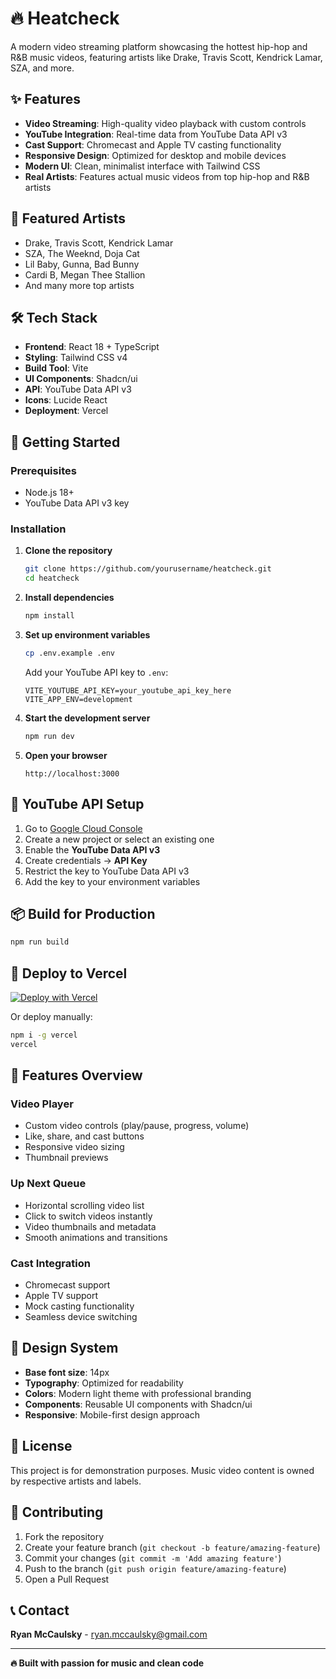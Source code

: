 # 🔥 Heatcheck

A modern video streaming platform showcasing the hottest hip-hop and R&B music videos, featuring artists like Drake, Travis Scott, Kendrick Lamar, SZA, and more.

## ✨ Features

- **Video Streaming**: High-quality video playback with custom controls
- **YouTube Integration**: Real-time data from YouTube Data API v3
- **Cast Support**: Chromecast and Apple TV casting functionality
- **Responsive Design**: Optimized for desktop and mobile devices
- **Modern UI**: Clean, minimalist interface with Tailwind CSS
- **Real Artists**: Features actual music videos from top hip-hop and R&B artists

## 🎵 Featured Artists

- Drake, Travis Scott, Kendrick Lamar
- SZA, The Weeknd, Doja Cat
- Lil Baby, Gunna, Bad Bunny
- Cardi B, Megan Thee Stallion
- And many more top artists

## 🛠️ Tech Stack

- **Frontend**: React 18 + TypeScript
- **Styling**: Tailwind CSS v4
- **Build Tool**: Vite
- **UI Components**: Shadcn/ui
- **API**: YouTube Data API v3
- **Icons**: Lucide React
- **Deployment**: Vercel

## 🚀 Getting Started

### Prerequisites

- Node.js 18+ 
- YouTube Data API v3 key

### Installation

1. **Clone the repository**
   ```bash
   git clone https://github.com/yourusername/heatcheck.git
   cd heatcheck
   ```

2. **Install dependencies**
   ```bash
   npm install
   ```

3. **Set up environment variables**
   ```bash
   cp .env.example .env
   ```
   
   Add your YouTube API key to `.env`:
   ```env
   VITE_YOUTUBE_API_KEY=your_youtube_api_key_here
   VITE_APP_ENV=development
   ```

4. **Start the development server**
   ```bash
   npm run dev
   ```

5. **Open your browser**
   ```
   http://localhost:3000
   ```

## 🔑 YouTube API Setup

1. Go to [Google Cloud Console](https://console.cloud.google.com/)
2. Create a new project or select an existing one
3. Enable the **YouTube Data API v3**
4. Create credentials → **API Key**
5. Restrict the key to YouTube Data API v3
6. Add the key to your environment variables

## 📦 Build for Production

```bash
npm run build
```

## 🚀 Deploy to Vercel

[![Deploy with Vercel](https://vercel.com/button)](https://vercel.com/new/clone?repository-url=https://github.com/yourusername/heatcheck)

Or deploy manually:

```bash
npm i -g vercel
vercel
```

## 📱 Features Overview

### Video Player
- Custom video controls (play/pause, progress, volume)
- Like, share, and cast buttons
- Responsive video sizing
- Thumbnail previews

### Up Next Queue
- Horizontal scrolling video list
- Click to switch videos instantly
- Video thumbnails and metadata
- Smooth animations and transitions

### Cast Integration
- Chromecast support
- Apple TV support
- Mock casting functionality
- Seamless device switching

## 🎨 Design System

- **Base font size**: 14px
- **Typography**: Optimized for readability
- **Colors**: Modern light theme with professional branding
- **Components**: Reusable UI components with Shadcn/ui
- **Responsive**: Mobile-first design approach

## 📄 License

This project is for demonstration purposes. Music video content is owned by respective artists and labels.

## 🤝 Contributing

1. Fork the repository
2. Create your feature branch (`git checkout -b feature/amazing-feature`)
3. Commit your changes (`git commit -m 'Add amazing feature'`)
4. Push to the branch (`git push origin feature/amazing-feature`)
5. Open a Pull Request

## 📞 Contact

**Ryan McCaulsky** - ryan.mccaulsky@gmail.com

---

**🔥 Built with passion for music and clean code**